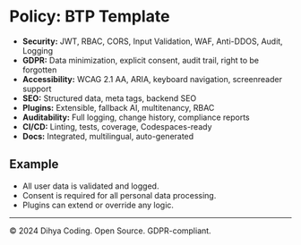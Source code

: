 # Policy: BTP Template

- **Security:** JWT, RBAC, CORS, Input Validation, WAF, Anti-DDOS, Audit, Logging
- **GDPR:** Data minimization, explicit consent, audit trail, right to be forgotten
- **Accessibility:** WCAG 2.1 AA, ARIA, keyboard navigation, screenreader support
- **SEO:** Structured data, meta tags, backend SEO
- **Plugins:** Extensible, fallback AI, multitenancy, RBAC
- **Auditability:** Full logging, change history, compliance reports
- **CI/CD:** Linting, tests, coverage, Codespaces-ready
- **Docs:** Integrated, multilingual, auto-generated

## Example
- All user data is validated and logged.
- Consent is required for all personal data processing.
- Plugins can extend or override any logic.

---
© 2024 Dihya Coding. Open Source. GDPR-compliant.
